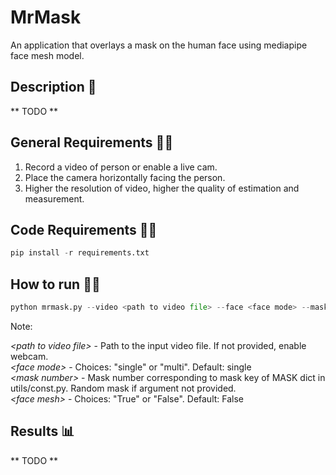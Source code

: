 # MrMask
<p>
An application that overlays a mask on the human face using mediapipe face mesh model.
</p>

## Description :scroll:
** TODO **

## General Requirements :mage_man:
1. Record a video of person or enable a live cam.
2. Place the camera horizontally facing the person.
3. Higher the resolution of video, higher the quality of estimation and measurement.

## Code Requirements :mage_woman:
```python
pip install -r requirements.txt
```

## How to run :running_man:
```python
python mrmask.py --video <path to video file> --face <face mode> --mask <mask number> --mesh <face mesh>
```
Note:<br />

*<path to video file\>* - Path to the input video file. If not provided, enable webcam.<br />
*<face mode\>* - Choices: "single" or "multi". Default: single <br />
*<mask number\>* - Mask number corresponding to mask key of MASK dict in utils/const.py. Random mask if argument not provided. <br />
*<face mesh\>* - Choices: "True" or "False". Default: False <br />

## Results :bar_chart:

** TODO **
